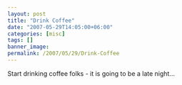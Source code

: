 ```yaml
---
layout: post
title: "Drink Coffee"
date: "2007-05-29T14:05:00+06:00"
categories: [misc]
tags: []
banner_image: 
permalink: /2007/05/29/Drink-Coffee
---
```


Start drinking coffee folks - it is going to be a late night...